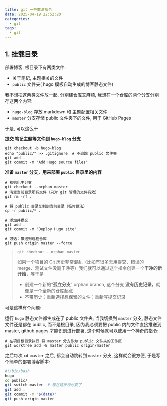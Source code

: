 ```yaml
---
title: git 一些魔法指令
date: 2025-04-19 22:52:20
categories:
  - git
tags:
  - git
---
```


## 1. 挂载目录

部署博客, 根目录下有两类文件:

- 关于笔记, 主题相关的文件
- `public` 文件夹( hugo 模板自动生成的博客静态文件)

我不想把这两类文件放一起, 分别建仓库又麻烦, 我想在一个仓库的两个分支分别存这两个内容:

- `hugo-blog` 存放 markdown 和 主题配置相关文件
- `master` 分支存储 public 文件夹下的文件, 用于 GitHub Pages

于是, 可以这么干

**提交 笔记主题等文件到 `hugo-blog` 分支**

```shell
git checkout -b hugo-blog
echo "public/" >> .gitignore  # 不追踪 public 文件夹
git add .
git commit -m "Add Hugo source files"
```

**准备 `master` 分支，用来部署 `public` 目录里的内容**

```shell
# 初始化主分支
git checkout --orphan master
# 清空当前目录所有文件（只对 git 管理的文件有效）
git rm -rf .

# 将 public 目录复制到当前目录（临时做法）
cp -r public/* .

# 添加并提交
git add .
git commit -m "Deploy Hugo site"

# 可选：推送到远程仓库
git push origin master --force
```

> `git checkout --orphan master`
>
> 如果一个项目的 Git 历史非常混乱（比如有很多无用提交、错误的 merge、测试文件没删干净等）我们就可以通过这个指令创建一个**干净的新开始**，等于是
>
> - 创建一个新的“**孤立分支**” orphan branch, 这个分支 **没有历史记录**，就像是一个全新的仓库起点
> - 不带历史；重新选择想保留的文件；重新写提交记录

可是这样有个问题:

运行 `hugo` 静态文件都生成在了 public 文件夹, 当我切换到 `master` 分支, 静态文件文件还是都在 public, 而不是根目录, 因为我必须要把 public 内的文件直接推送到 master, github pages 才能识别进行部署, 这个时候就可以使用一个神奇的指令:

```shell
# 在项目根目录执行 将 master 分支作为 public 文件夹的工作区
git worktree add -B master public origin/master
```

之后每次 `cd master` 之后, 都会自动跳转到 `master` 分支, 这样就会很方便, 于是写个简单的部署博客脚本:

```bash
#!/bin/bash
hugo
cd public/
git switch master  # 现在这步没必要了
git add .
git commit -m "$(date)"
git push origin master
```

